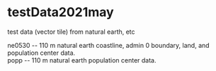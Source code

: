 # testData2021may
test data (vector tile) from natural earth, etc  

ne0530 --  110 m natural earth coastline, admin 0 boundary, land, and population center data.  
popp -- 110 m natural earth population center data.
